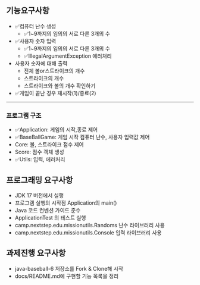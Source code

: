 ## 기능요구사항
- ✅컴퓨터 난수 생성
  - ✅1~9까지의 임의의 서로 다른 3개의 수
- ✅사용자 숫자 입력
  - ✅1~9까지의 임의의 서로 다른 3개의 수 
  - ✅IllegalArgumentException 에러처리 
- 사용자 숫자에 대해 출력
  - 전체 볼or스트라이크의 개수
  - 스트라이크의 개수
  - 스트라이크와 볼의 개수 확인하기
- ✅게임이 끝난 경우 재시작(1)/종료(2)
---
### 프로그램 구조
- ✅Application: 게임의 시작,종료 제어
- ✅BaseBallGame: 게임 시작 컴퓨터 난수, 사용자 입력값 제어
- Core: 볼, 스트라이크 점수 제어
- Score: 점수 객체 생성
- ✅Utils: 입력, 에러처리

## 프로그래밍 요구사항
- JDK 17 버전에서 실행
- 프로그램 실행의 시작점 Application의 main()
- Java 코드 컨벤션 가이드 준수
- ApplicationTest 의 테스트 실행
- camp.nextstep.edu.missionutils.Randoms 난수 라이브러리 사용
- camp.nextstep.edu.missionutils.Console 입력 라이브러리 사용

## 과제진행 요구사항
- java-baseball-6 저장소를 Fork & Clone해 시작
- docs/README.md에 구현할 기능 목록을 정리